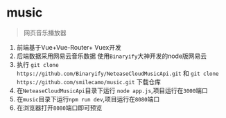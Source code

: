 # music

> 网页音乐播放器
1. 前端基于Vue+Vue-Router+ Vuex开发
2. 后端数据采用网易云音乐数据 使用`Binaryify`大神开发的node版网易云
3. 执行 `git clone https://github.com/Binaryify/NeteaseCloudMusicApi.git` 和 `git clone https://github.com/smilecamo/music.git` 下载仓库
4. 在`NeteaseCloudMusicApi`目录下运行 `node app.js`,项目运行在`3000`端口
5. 在`music`目录下运行`npm run dev`,项目运行在`8080`端口
6. 在浏览器打开`8080`端口即可预览